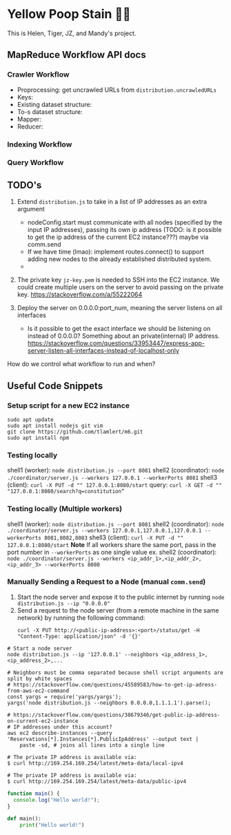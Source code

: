 # Yellow Poop Stain 💩🚽
This is Helen, Tiger, JZ, and Mandy's project.

## MapReduce Workflow API docs

### Crawler Workflow
- Proprocessing: get uncrawled URLs from `distribution.uncrawledURLs`
- Keys:
- Existing dataset structure:
- To-s dataset structure:
- Mapper:
- Reducer: 

### Indexing Workflow


### Query Workflow

## TODO's
1. Extend `distribution.js` to take in a list of IP addresses as an extra argument
    * nodeConfig.start must communicate with all nodes (specified by the input IP addresses), passing its own ip address (TODO: is it possible to get the ip address of the current EC2 instance???) maybe via comm.send
    * If we have time (lmao): implement routes.connect() to support adding new nodes to the already established distributed system.
    * 

2. The private key `jz-key.pem` is needed to SSH into the EC2 instance. We could create multiple users on the server to avoid passing on the private key. https://stackoverflow.com/a/55222064
3. Deploy the server on 0.0.0.0:port_num, meaning the server listens on all interfaces
    * Is it possible to get the exact interface we should be listening on instead of 0.0.0.0? Something about an private(internal) IP address. https://stackoverflow.com/questions/33953447/express-app-server-listen-all-interfaces-instead-of-localhost-only

How do we control what workflow to run and when?

## Useful Code Snippets
### Setup script for a new EC2 instance
```shell
sudo apt update
sudo apt install nodejs git vim
git clone https://github.com/tlamlert/m6.git
sudo apt install npm
```

### Testing locally
shell1 (worker): `node distribution.js --port 8081`
shell2 (coordinator): `node ./coordinator/server.js --workers 127.0.0.1 --workerPorts 8081`
shell3 (client): `curl -X PUT -d "" 127.0.0.1:8080/start`
query: `curl -X GET -d "" "127.0.0.1:8080/search?q=constitution“` 
<!-- note that you need to stick it through some url converter thing if you want to input multiple strings -->

### Testing locally (Multiple workers)
shell1 (worker): `node distribution.js --port 8081`
shell2 (coordinator): `node ./coordinator/server.js --workers 127.0.0.1,127.0.0.1,127.0.0.1 --workerPorts 8081,8082,8083`
shell3 (client): `curl -X PUT -d "" 127.0.0.1:8080/start`
**Note** If all workers share the same port, pass in the port number in `--workerPorts` as one single value ex.
shell2 (coordinator): `node ./coordinator/server.js --workers <ip_addr_1>,<ip_addr_2>,<ip_addr_3> --workerPorts 8080`

### Manually Sending a Request to a Node (manual `comm.send`)
1. Start the node server and expose it to the public internet by running `node distribution.js --ip "0.0.0.0"`
2. Send a request to the node server (from a remote machine in the same network) by running the following command:
    ```shell
    curl -X PUT http://<public-ip-address>:<port>/status/get -H "Content-Type: application/json" -d '{}'
    ```

```shell
# Start a node server
node distribution.js --ip '127.0.0.1' --neighbors <ip_address_1>,<ip_address_2>,...

# Neighbors must be comma separated because shell script arguments are split by white spaces
# https://stackoverflow.com/questions/45589583/how-to-get-ip-adress-from-aws-ec2-command
const yargs = require('yargs/yargs');
yargs('node distribution.js --neighbors 0.0.0.0,1.1.1.1').parse();
```
```shell
# https://stackoverflow.com/questions/38679346/get-public-ip-address-on-current-ec2-instance
# IP addresses under this account?
aws ec2 describe-instances --query 'Reservations[*].Instances[*].PublicIpAddress' --output text | 
    paste -sd, # joins all lines into a single line

# The private IP address is available via:
$ curl http://169.254.169.254/latest/meta-data/local-ipv4

# The private IP address is available via:
$ curl http://169.254.169.254/latest/meta-data/public-ipv4
```

```js
function main() {
  console.log("Hello world!");
}
```

```python
def main():
    print("Hello world!")
```

